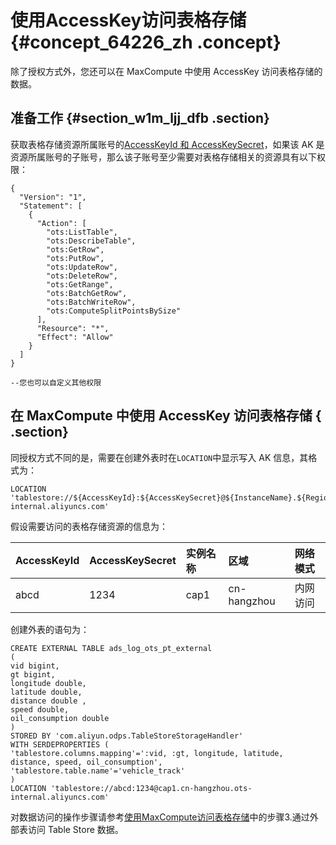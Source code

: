 # 使用AccessKey访问表格存储 {#concept_64226_zh .concept}

除了授权方式外，您还可以在 MaxCompute 中使用 AccessKey 访问表格存储的数据。

## 准备工作 {#section_w1m_ljj_dfb .section}

获取表格存储资源所属账号的[AccessKeyId 和 AccessKeySecret](https://www.alibabacloud.com/help/faq-detail/63482.htm)，如果该 AK 是资源所属账号的子账号，那么该子账号至少需要对表格存储相关的资源具有以下权限：

```language-sql
{
  "Version": "1",
  "Statement": [
	{
	  "Action": [
		"ots:ListTable",
		"ots:DescribeTable",
		"ots:GetRow",
		"ots:PutRow",
		"ots:UpdateRow",
		"ots:DeleteRow",
		"ots:GetRange",
		"ots:BatchGetRow",
		"ots:BatchWriteRow",
		"ots:ComputeSplitPointsBySize"
	  ],
	  "Resource": "*",
	  "Effect": "Allow"
	}
  ]
}

--您也可以自定义其他权限

```

## 在 MaxCompute 中使用 AccessKey 访问表格存储 { .section}

同授权方式不同的是，需要在创建外表时在`LOCATION`中显示写入 AK 信息，其格式为：

```language-sql
LOCATION 'tablestore://${AccessKeyId}:${AccessKeySecret}@${InstanceName}.${Region}.ots-internal.aliyuncs.com'

```

假设需要访问的表格存储资源的信息为：

|AccessKeyId|AccessKeySecret|实例名称|区域|网络模式|
|:----------|:--------------|:---|:-|:---|
|abcd|1234|cap1|cn-hangzhou|内网访问|

创建外表的语句为：

```
CREATE EXTERNAL TABLE ads_log_ots_pt_external
(
vid bigint,
gt bigint,
longitude double,
latitude double,
distance double ,
speed double,
oil_consumption double
)
STORED BY 'com.aliyun.odps.TableStoreStorageHandler'
WITH SERDEPROPERTIES (
'tablestore.columns.mapping'=':vid, :gt, longitude, latitude, distance, speed, oil_consumption',
'tablestore.table.name'='vehicle_track'
)
LOCATION 'tablestore://abcd:1234@cap1.cn-hangzhou.ots-internal.aliyuncs.com'

```

对数据访问的操作步骤请参考[使用MaxCompute访问表格存储](intl.zh-CN/计算与分析/MaxCompute/使用MaxCompute访问表格存储.md#)中的步骤3.通过外部表访问 Table Store 数据。

